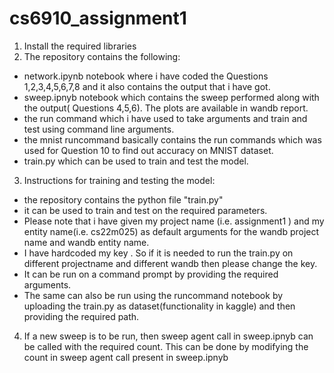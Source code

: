 # cs6910_assignment1

1. Install the required libraries
2. The repository contains the following:
- network.ipynb notebook where i have coded the Questions 1,2,3,4,5,6,7,8 and it also contains the output that i have got.
- sweep.ipnyb notebook which contains the sweep performed along with the output( Questions 4,5,6). The plots are available in wandb report.
- the run command which i have used to take arguments and train and test using command line arguments.
- the mnist runcommand basically contains the run commands which was used for Question 10 to find out accuracy on MNIST dataset.
- train.py which can be used to train and test the model.

3. Instructions for training and testing the model:
- the repository contains the python file "train.py" 
- it can be used to train and test on the required parameters.
- Please note that i have given my project name (i.e. assignment1 ) and my entity name(i.e. cs22m025) as default arguments for the wandb project name and wandb entity name.
- I have hardcoded my key . So if it is needed to run the train.py on different projectname and different wandb then please change the key.
- It can be run on a command prompt by providing the required arguments.
- The same can also be run using the runcommand notebook by uploading the train.py as dataset(functionality in kaggle) and then providing the required path.

4. If a new sweep is to be run, then sweep agent call in sweep.ipnyb can be called with the required count. This can be done by modifying the count in sweep agent call present in sweep.ipnyb
